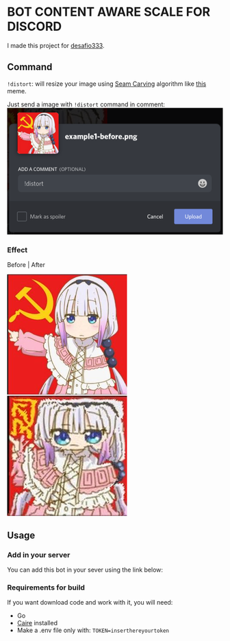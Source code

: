 # BOT CONTENT AWARE SCALE FOR DISCORD

I made this project for [desafio333](https://github.com/codigofalado/desafio333/blob/master/2020-Bot-Discord/README.md).


## Command

`!distort`: will resize your image using [Seam Carving](https://en.wikipedia.org/w/index.php?title=Seam_carving) algorithm like [this](https://www.youtube.com/watch?v=8rK67BT6Ivw) meme.

Just send a image with `!distort` command in comment:
![](example/example-usage.png)

### Effect

Before | After

<img src="example/example1-before.png"> <img src="example/example1-after.jpeg">

## Usage

### Add in your server

You can add this bot in your sever using the link below:

### Requirements for build

If you want download code and work with it, you will need:

- Go
- [Caire](https://github.com/esimov/caire) installed
- Make a .env file only with: `TOKEN=inserthereyourtoken`
